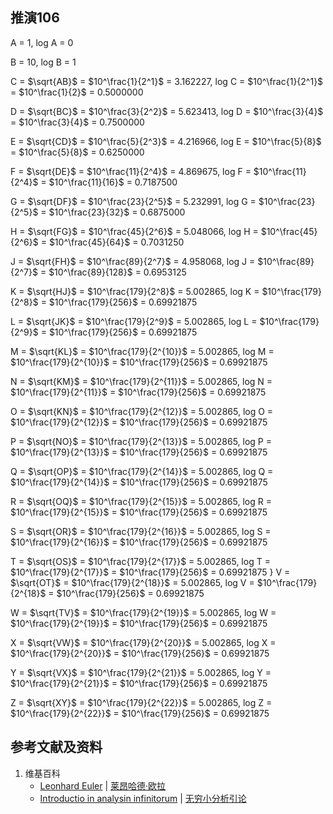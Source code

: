 ## 推演106

A = 1, log A = 0

B = 10, log B = 1

C =  $\sqrt{AB}$ = $10^\frac{1}{2^1}$ = 3.162227, log C = $10^\frac{1}{2^1}$ = $10^\frac{1}{2}$ = 0.5000000

D =  $\sqrt{BC}$ = $10^\frac{3}{2^2}$ = 5.623413, log D = $10^\frac{3}{4}$ = $10^\frac{3}{4}$ = 0.7500000

E =  $\sqrt{CD}$ = $10^\frac{5}{2^3}$ = 4.216966, log E = $10^\frac{5}{8}$ = $10^\frac{5}{8}$ = 0.6250000

F =  $\sqrt{DE}$ = $10^\frac{11}{2^4}$ = 4.869675, log F = $10^\frac{11}{2^4}$ = $10^\frac{11}{16}$ = 0.7187500

G =  $\sqrt{DF}$ = $10^\frac{23}{2^5}$ = 5.232991, log G = $10^\frac{23}{2^5}$ = $10^\frac{23}{32}$ = 0.6875000

H =  $\sqrt{FG}$ = $10^\frac{45}{2^6}$ = 5.048066, log H = $10^\frac{45}{2^6}$ = $10^\frac{45}{64}$ = 0.7031250

J =  $\sqrt{FH}$ = $10^\frac{89}{2^7}$ = 4.958068, log J = $10^\frac{89}{2^7}$ = $10^\frac{89}{128}$ = 0.6953125

K =  $\sqrt{HJ}$ = $10^\frac{179}{2^8}$ = 5.002865, log K = $10^\frac{179}{2^8}$ = $10^\frac{179}{256}$ = 0.69921875

L =  $\sqrt{JK}$ = $10^\frac{179}{2^9}$ = 5.002865, log L = $10^\frac{179}{2^9}$ = $10^\frac{179}{256}$ = 0.69921875

M =  $\sqrt{KL}$ = $10^\frac{179}{2^{10}}$ = 5.002865, log M = $10^\frac{179}{2^{10}}$ = $10^\frac{179}{256}$ = 0.69921875

N =  $\sqrt{KM}$ = $10^\frac{179}{2^{11}}$ = 5.002865, log N = $10^\frac{179}{2^{11}}$ = $10^\frac{179}{256}$ = 0.69921875

O =  $\sqrt{KN}$ = $10^\frac{179}{2^{12}}$ = 5.002865, log O = $10^\frac{179}{2^{12}}$ = $10^\frac{179}{256}$ = 0.69921875

P =  $\sqrt{NO}$ = $10^\frac{179}{2^{13}}$ = 5.002865, log P = $10^\frac{179}{2^{13}}$ = $10^\frac{179}{256}$ = 0.69921875

Q =  $\sqrt{OP}$ = $10^\frac{179}{2^{14}}$ = 5.002865, log Q = $10^\frac{179}{2^{14}}$ = $10^\frac{179}{256}$ = 0.69921875

R =  $\sqrt{OQ}$ = $10^\frac{179}{2^{15}}$ = 5.002865, log R = $10^\frac{179}{2^{15}}$ = $10^\frac{179}{256}$ = 0.69921875

S =  $\sqrt{OR}$ = $10^\frac{179}{2^{16}}$ = 5.002865, log S = $10^\frac{179}{2^{16}}$ = $10^\frac{179}{256}$ = 0.69921875

T =  $\sqrt{OS}$ = $10^\frac{179}{2^{17}}$ = 5.002865, log T = $10^\frac{179}{2^{17}}$ = $10^\frac{179}{256}$ = 0.69921875
}
V =  $\sqrt{OT}$ = $10^\frac{179}{2^{18}}$ = 5.002865, log V = $10^\frac{179}{2^{18}$ = $10^\frac{179}{256}$ = 0.69921875

W =  $\sqrt{TV}$ = $10^\frac{179}{2^{19}}$ = 5.002865, log W = $10^\frac{179}{2^{19}}$ = $10^\frac{179}{256}$ = 0.69921875

X =  $\sqrt{VW}$ = $10^\frac{179}{2^{20}}$ = 5.002865, log X = $10^\frac{179}{2^{20}}$ = $10^\frac{179}{256}$ = 0.69921875

Y =  $\sqrt{VX}$ = $10^\frac{179}{2^{21}}$ = 5.002865, log Y = $10^\frac{179}{2^{21}}$ = $10^\frac{179}{256}$ = 0.69921875

Z =  $\sqrt{XY}$ = $10^\frac{179}{2^{22}}$ = 5.002865, log Z = $10^\frac{179}{2^{22}}$ = $10^\frac{179}{256}$ = 0.69921875

## 参考文献及资料

1. 维基百科
	- [Leonhard Euler](https://en.wikipedia.org/wiki/Leonhard_Euler) | [莱昂哈德·欧拉](https://zh.wikipedia.org/wiki/%E8%90%8A%E6%98%82%E5%93%88%E5%BE%B7%C2%B7%E6%AD%90%E6%8B%89) 
	- [Introductio in analysin infinitorum](https://en.wikipedia.org/wiki/Introductio_in_analysin_infinitorum) | [无穷小分析引论](https://zh.wikipedia.org/wiki/%E6%97%A0%E7%A9%B7%E5%B0%8F%E5%88%86%E6%9E%90%E5%BC%95%E8%AE%BA) 




